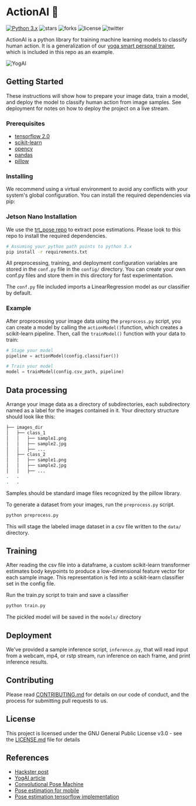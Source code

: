 # ActionAI 🤸
[![Python 3.x](https://img.shields.io/badge/python-3.x-blue.svg)](https://www.python.org/downloads/release/python-370/)
![stars](https://img.shields.io/github/stars/smellslikeml/ActionAI)
![forks](https://img.shields.io/github/forks/smellslikeml/ActionAI)
![license](https://img.shields.io/github/license/smellslikeml/ActionAI)
![twitter](https://img.shields.io/twitter/url?style=social&url=https%3A%2F%2Fgithub.com%2Fsmellslikeml%2FActionAI)

ActionAI is a python library for training machine learning models to classify human action. It is a generalization of our [yoga smart personal trainer](https://www.hackster.io/yogai/yogai-smart-personal-trainer-f53744), which is included in this repo as an example.

![YogAI](https://github.com/smellslikeml/ActionAI/blob/master/assets/actionai_example.gif)

## Getting Started 
These instructions will show how to prepare your image data, train a model, and deploy the model to classify human action from image samples. See deployment for notes on how to deploy the project on a live stream.

### Prerequisites
- [tensorflow 2.0](https://www.tensorflow.org)
- [scikit-learn](https://scikit-learn.org/stable/)
- [opencv](https://opencv-python-tutroals.readthedocs.io/en/latest/)
- [pandas](https://pandas.pydata.org)
- [pillow](https://pillow.readthedocs.io/en/stable/)

### Installing
We recommend using a virtual environment to avoid any conflicts with your system's global configuration. You can install the required dependencies via pip:

### Jetson Nano Installation
We use the [trt_pose repo](https://github.com/NVIDIA-AI-IOT/trt_pose) to extract pose estimations. Please look to this repo to install the required dependencies. 

```bash
# Assuming your python path points to python 3.x 
pip install -r requirements.txt
```

All preprocessing, training, and deployment configuration variables are stored in the ```conf.py``` file in the ```config/``` directory. You can create your own conf.py files and store them in this directory for fast experimentation.

The ```conf.py``` file included imports a LinearRegression model as our classifier by default.

### Example
After proprocessing your image data using the ```preprocess.py``` script, you can create a model by calling the ```actionModel()```function, which creates a scikit-learn pipeline. Then, call the ```trainModel()``` function with your data to train:

```python
# Stage your model
pipeline = actionModel(config.classifier())

# Train your model
model = trainModel(config.csv_path, pipeline)
```

## Data processing 
Arrange your image data as a directory of subdirectories, each subdirectory named as a label for the images contained in it. Your directory structure should look like this:

```bash
├── images_dir
│   ├── class_1
│   │   ├── sample1.png
│   │   ├── sample2.jpg
│   │   ├── ...
│   ├── class_2
│   │   ├── sample1.png
│   │   ├── sample2.jpg
│   │   ├── ...
.   .
.   .
```
Samples should be standard image files recognized by the pillow library.

To generate a dataset from your images, run the ```preprocess.py``` script.
```bash
python preprocess.py
```
This will stage the labeled image dataset in a csv file written to the ```data/``` directory.

## Training
After reading the csv file into a dataframe, a custom scikit-learn transformer estimates body keypoints to produce a low-dimensional feature vector for each sample image. This representation is fed into a scikit-learn classifier set in the config file. 

Run the train.py script to train and save a classifier
```bash
python train.py
```

The pickled model will be saved in the ```models/``` directory

## Deployment
We've provided a sample inference script, ```inference.py```, that will read input from a webcam, mp4, or rstp stream, run inference on each frame, and print inference results. 

## Contributing

Please read [CONTRIBUTING.md](CONTRIBUTING.md) for details on our code of conduct, and the process for submitting pull requests to us.

## License

This project is licensed under the GNU General Public License v3.0 - see the [LICENSE.md](LICENSE.md) file for details

## References

* [Hackster post](https://www.hackster.io/yogai/yogai-smart-personal-trainer-f53744)
* [YogAI article](https://www.raspberrypi.org/blog/yoga-training-with-yogai-and-a-raspberry-pi-smart-mirror-the-magpi-issue-80/)
* [Convolutional Pose Machine](https://arxiv.org/pdf/1602.00134.pdf)
* [Pose estimation for mobile](https://github.com/edvardHua/PoseEstimationForMobile)
* [Pose estimation tensorflow implementation](https://github.com/ildoonet/tf-pose-estimation)
